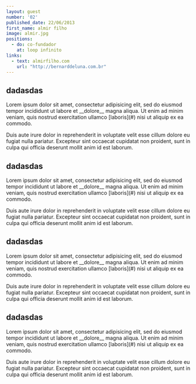 ```yaml
---
layout: guest
number: '02'
published_date: 22/06/2013
first_name: almir filho
image: almir.jpg
positions:
  - do: co-fundador
    at: loop infinito
links:
  - text: almirfilho.com
    url: "http://bernarddeluna.com.br"
---
```

<section class="question">
  <div class="wrapper">
    <div class="question-title-area">
      <h2 class="question-title">dadasdas</h2>
    </div>
    <div class="question-content-area">
      <div class="question-content">
        <p>
        Lorem ipsum dolor sit amet, consectetur adipisicing elit, sed do eiusmod
        tempor incididunt ut labore et __dolore__ magna aliqua. Ut enim ad minim veniam,
        quis nostrud exercitation ullamco [laboris](#) nisi ut aliquip ex ea commodo.
        </p>
        <p>
        Duis aute irure dolor in reprehenderit in voluptate velit esse
        cillum dolore eu fugiat nulla pariatur. Excepteur sint occaecat cupidatat non
        proident, sunt in culpa qui officia deserunt mollit anim id est laborum.
        </p>
      </div>
    </div>
  </div>
</section>

<section class="question">
  <div class="wrapper">
    <div class="question-title-area">
      <h2 class="question-title">dadasdas</h2>
    </div>
    <div class="question-content-area">
      <div class="question-content">
        <p>
        Lorem ipsum dolor sit amet, consectetur adipisicing elit, sed do eiusmod
        tempor incididunt ut labore et __dolore__ magna aliqua. Ut enim ad minim veniam,
        quis nostrud exercitation ullamco [laboris](#) nisi ut aliquip ex ea commodo.
        </p>
        <p>
        Duis aute irure dolor in reprehenderit in voluptate velit esse
        cillum dolore eu fugiat nulla pariatur. Excepteur sint occaecat cupidatat non
        proident, sunt in culpa qui officia deserunt mollit anim id est laborum.
        </p>
      </div>
    </div>
  </div>
</section>

<section class="question">
  <div class="wrapper">
    <div class="question-title-area">
      <h2 class="question-title">dadasdas</h2>
    </div>
    <div class="question-content-area">
      <div class="question-content">
        <p>
        Lorem ipsum dolor sit amet, consectetur adipisicing elit, sed do eiusmod
        tempor incididunt ut labore et __dolore__ magna aliqua. Ut enim ad minim veniam,
        quis nostrud exercitation ullamco [laboris](#) nisi ut aliquip ex ea commodo.
        </p>
        <p>
        Duis aute irure dolor in reprehenderit in voluptate velit esse
        cillum dolore eu fugiat nulla pariatur. Excepteur sint occaecat cupidatat non
        proident, sunt in culpa qui officia deserunt mollit anim id est laborum.
        </p>
      </div>
    </div>
  </div>
</section>

<section class="question">
  <div class="wrapper">
    <div class="question-title-area">
      <h2 class="question-title">dadasdas</h2>
    </div>
    <div class="question-content-area">
      <div class="question-content">
        <p>
        Lorem ipsum dolor sit amet, consectetur adipisicing elit, sed do eiusmod
        tempor incididunt ut labore et __dolore__ magna aliqua. Ut enim ad minim veniam,
        quis nostrud exercitation ullamco [laboris](#) nisi ut aliquip ex ea commodo.
        </p>
        <p>
        Duis aute irure dolor in reprehenderit in voluptate velit esse
        cillum dolore eu fugiat nulla pariatur. Excepteur sint occaecat cupidatat non
        proident, sunt in culpa qui officia deserunt mollit anim id est laborum.
        </p>
      </div>
    </div>
  </div>
</section>